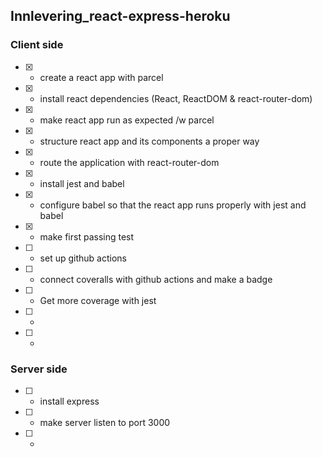 ## Innlevering_react-express-heroku

### Client side

- [x] - create a react app with parcel
- [x] - install react dependencies (React, ReactDOM & react-router-dom)
- [x] - make react app run as expected /w parcel
- [x] - structure react app and its components a proper way
- [x] - route the application with react-router-dom
- [x] - install jest and babel
- [x] - configure babel so that the react app runs properly with jest and babel
- [x] - make first passing test
- [ ] - set up github actions
- [ ] - connect coveralls with github actions and make a badge
- [ ] - Get more coverage with jest
- [ ] -
- [ ] -

### Server side

- [ ] - install express
- [ ] - make server listen to port 3000
- [ ] -
